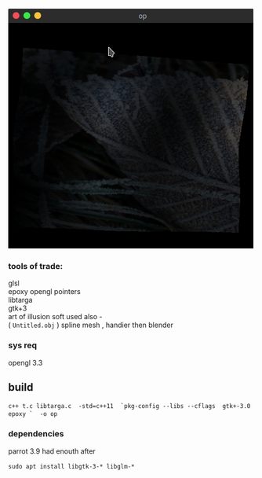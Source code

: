 ![Screen1](screen/Screenshot%208.jpg)
### tools of trade:  
  glsl  
  epoxy opengl pointers  
  libtarga  
  gtk+3  
  art of illusion soft used also -  
  ( `Untitled.obj` ) spline mesh , handier then blender  
### sys req 
opengl 3.3
## build 
```
c++ t.c libtarga.c  -std=c++11  `pkg-config --libs --cflags  gtk+-3.0 epoxy `  -o op
```
### dependencies
parrot 3.9 had enouth after
```
sudo apt install libgtk-3-* libglm-*
``` 
